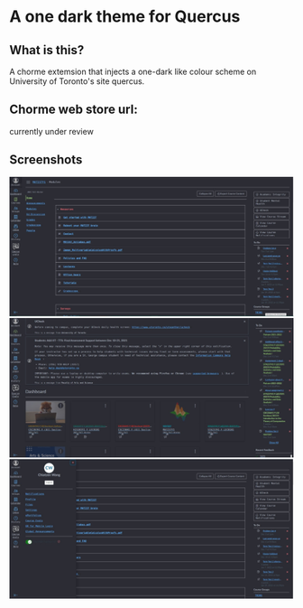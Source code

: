 # A one dark theme for Quercus
## What is this? 
A chorme extemsion that injects a one-dark like colour scheme on University of Toronto's site quercus.
## Chorme web store url:
currently under review
## Screenshots
![](images/SharedScreenshot1.jpg)
![](images/SharedScreenshot2.jpg)
![](images/SharedScreenshot3.jpg)
